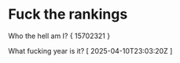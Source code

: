 # Fuck the rankings

Who the hell am I?
{ 15702321 }

What fucking year is it?
[ 2025-04-10T23:03:20Z ]
